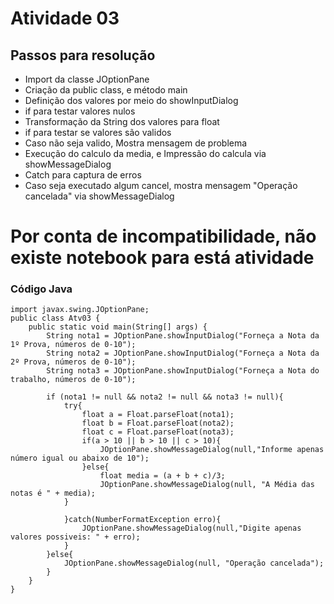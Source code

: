 <h1>Atividade 03</h1>

<h2>Passos para resolução</h2>

- Import da classe JOptionPane
- Criação da public class, e método main
- Definição dos valores por meio do showInputDialog
- if para testar valores nulos
- Transformação da String dos valores para float
- if para testar se valores são validos
- Caso não seja valido, Mostra mensagem de problema
- Execução do calculo da media, e Impressão do calcula via showMessageDialog
- Catch para captura de erros
- Caso seja executado algum cancel, mostra mensagem "Operação cancelada" via showMessageDialog

<h1>Por conta de incompatibilidade, não existe notebook para está atividade</h1>

<h3>Código Java</h3>

~~~~
import javax.swing.JOptionPane;
public class Atv03 {
    public static void main(String[] args) {
        String nota1 = JOptionPane.showInputDialog("Forneça a Nota da 1º Prova, números de 0-10");
        String nota2 = JOptionPane.showInputDialog("Forneça a Nota da 2º Prova, números de 0-10");
        String nota3 = JOptionPane.showInputDialog("Forneça a Nota do trabalho, números de 0-10");
        
        if (nota1 != null && nota2 != null && nota3 != null){
            try{
                float a = Float.parseFloat(nota1);
                float b = Float.parseFloat(nota2);
                float c = Float.parseFloat(nota3);
                if(a > 10 || b > 10 || c > 10){
                    JOptionPane.showMessageDialog(null,"Informe apenas número igual ou abaixo de 10");
                }else{
                    float media = (a + b + c)/3;
                    JOptionPane.showMessageDialog(null, "A Média das notas é " + media);
            }   

            }catch(NumberFormatException erro){
                JOptionPane.showMessageDialog(null,"Digite apenas valores possiveis: " + erro);
            }
        }else{
            JOptionPane.showMessageDialog(null, "Operação cancelada");
        }
    }
}
~~~~
